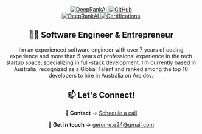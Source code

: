 
<div align="center">
  <a href="https://deeprankai.com">
    <img src="https://img.shields.io/badge/Maker-DeepRankAI-blue?style=flat-square&logo=googlechrome" alt="DeepRankAI">
  </a>
  <a href="https://github.com/gerome-elassaad">
    <img src="https://img.shields.io/badge/GitHub-Gerome-black?style=flat-square&logo=github" alt="GitHub">
  </a>
  <div align="center">
  <a href="https://codinit.dev">
    <img src="https://img.shields.io/badge/Maker-CodinIT.dev-blue?style=flat-square&logo=googlechrome" alt="DeepRankAI">
  </a>
    <a href="#">
    <img src="https://img.shields.io/badge/Certifications-19-green?style=flat-square&logo=hackthebox" alt="Certifications">
  </a>
</div>

## 👨‍💻 Software Engineer & Entrepreneur

I’m an experienced software engineer with over 7 years of coding experience and more than 5 years of professional experience in the tech startup space, specializing in full-stack development. I’m currently based in Australia, recognized as a Global Talent and ranked among the top 10 developers to hire in Australia on Arc.dev.

## 📫 Let's Connect!  
💼 **Contact** → [Schedule a call](https://cal.com/gerome-8faplf)

💼 **Get in touch** → gerome.e24@gmail.com
